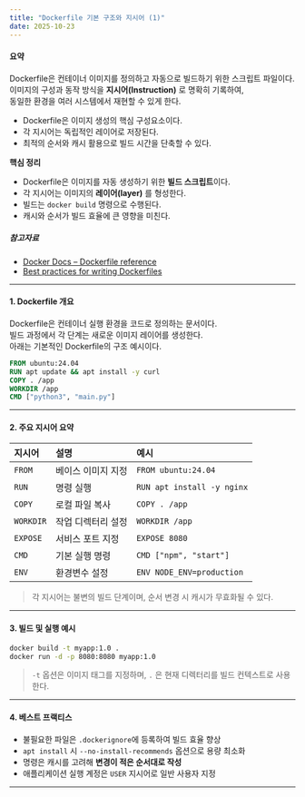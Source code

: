 ```yaml
---
title: "Dockerfile 기본 구조와 지시어 (1)"
date: 2025-10-23
---
```


#### 요약  
Dockerfile은 컨테이너 이미지를 정의하고 자동으로 빌드하기 위한 스크립트 파일이다.  
이미지의 구성과 동작 방식을 **지시어(Instruction)** 로 명확히 기록하여,  
동일한 환경을 여러 시스템에서 재현할 수 있게 한다.  

* Dockerfile은 이미지 생성의 핵심 구성요소이다.
* 각 지시어는 독립적인 레이어로 저장된다.
* 최적의 순서와 캐시 활용으로 빌드 시간을 단축할 수 있다.

**핵심 정리**
- Dockerfile은 이미지를 자동 생성하기 위한 **빌드 스크립트**이다.  
- 각 지시어는 이미지의 **레이어(layer)** 를 형성한다.  
- 빌드는 `docker build` 명령으로 수행된다.  
- 캐시와 순서가 빌드 효율에 큰 영향을 미친다.  

##### 참고자료
- [Docker Docs – Dockerfile reference](https://docs.docker.com/engine/reference/builder/)
- [Best practices for writing Dockerfiles](https://docs.docker.com/develop/develop-images/dockerfile_best-practices/)

---

#### 1. Dockerfile 개요
Dockerfile은 컨테이너 실행 환경을 코드로 정의하는 문서이다.  
빌드 과정에서 각 단계는 새로운 이미지 레이어를 생성한다.  
아래는 기본적인 Dockerfile의 구조 예시이다.

```dockerfile
FROM ubuntu:24.04
RUN apt update && apt install -y curl
COPY . /app
WORKDIR /app
CMD ["python3", "main.py"]
```

---

#### 2. 주요 지시어 요약

| 지시어       | 설명         | 예시                         |
| :-------- | :--------- | :------------------------- |
| `FROM`    | 베이스 이미지 지정 | `FROM ubuntu:24.04`        |
| `RUN`     | 명령 실행      | `RUN apt install -y nginx` |
| `COPY`    | 로컬 파일 복사   | `COPY . /app`              |
| `WORKDIR` | 작업 디렉터리 설정 | `WORKDIR /app`             |
| `EXPOSE`  | 서비스 포트 지정  | `EXPOSE 8080`              |
| `CMD`     | 기본 실행 명령   | `CMD ["npm", "start"]`     |
| `ENV`     | 환경변수 설정    | `ENV NODE_ENV=production`  |

> 각 지시어는 불변의 빌드 단계이며, 순서 변경 시 캐시가 무효화될 수 있다.

---

#### 3. 빌드 및 실행 예시

```bash
docker build -t myapp:1.0 .
docker run -d -p 8080:8080 myapp:1.0
```

> `-t` 옵션은 이미지 태그를 지정하며, `.` 은 현재 디렉터리를 빌드 컨텍스트로 사용한다.

---

#### 4. 베스트 프랙티스

* 불필요한 파일은 `.dockerignore`에 등록하여 빌드 효율 향상
* `apt install` 시 `--no-install-recommends` 옵션으로 용량 최소화
* 명령은 캐시를 고려해 **변경이 적은 순서대로 작성**
* 애플리케이션 실행 계정은 `USER` 지시어로 일반 사용자 지정

---



